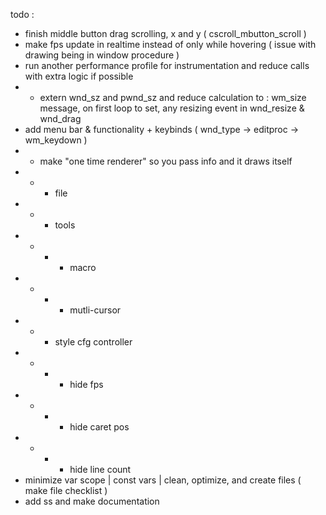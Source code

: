 todo :
- finish middle button drag scrolling, x and y ( cscroll_mbutton_scroll )
- make fps update in realtime instead of only while hovering ( issue with drawing being in window procedure )
- run another performance profile for instrumentation and reduce calls with extra logic if possible
- - extern wnd_sz and pwnd_sz and reduce calculation to : wm_size message, on first loop to set, any resizing event in wnd_resize & wnd_drag
- add menu bar & functionality + keybinds ( wnd_type -> editproc -> wm_keydown )
- - make "one time renderer" so you pass info and it draws itself
- - - file
- - - tools
- - - - macro
- - - - mutli-cursor
- - - style cfg controller
- - - - hide fps
- - - - hide caret pos
- - - - hide line count
- minimize var scope | const vars | clean, optimize, and create files ( make file checklist )
- add ss and make documentation